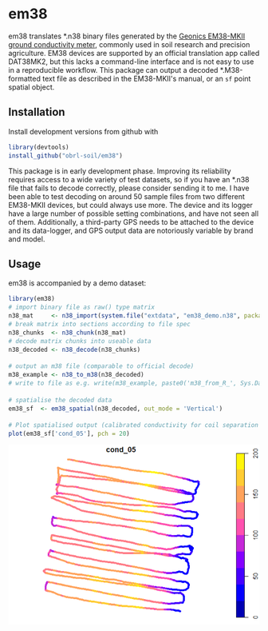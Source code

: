 <!-- README.md is generated from README.Rmd. Please edit that file -->
em38
====

em38 translates \*.n38 binary files generated by the [Geonics EM38-MKII ground conductivity meter](http://geonics.com/html/em38.html), commonly used in soil research and precision agriculture. EM38 devices are supported by an official translation app called DAT38MK2, but this lacks a command-line interface and is not easy to use in a reproducible workflow. This package can output a decoded \*.M38-formatted text file as described in the EM38-MKII's manual, or an `sf` point spatial object.

Installation
------------

Install development versions from github with

``` r
library(devtools)
install_github("obrl-soil/em38")
```

This package is in early development phase. Improving its reliability requires access to a wide variety of test datasets, so if you have an \*.n38 file that fails to decode correctly, please consider sending it to me. I have been able to test decoding on around 50 sample files from two different EM38-MKII devices, but could always use more. The device and its logger have a large number of possible setting combinations, and have not seen all of them. Additionally, a third-party GPS needs to be attached to the device and its data-logger, and GPS output data are notoriously variable by brand and model.

Usage
-----

em38 is accompanied by a demo dataset:

``` r
library(em38)
# import binary file as raw() type matrix
n38_mat     <- n38_import(system.file("extdata", "em38_demo.n38", package = "em38"))
# break matrix into sections according to file spec 
n38_chunks  <- n38_chunk(n38_mat)
# decode matrix chunks into useable data
n38_decoded <- n38_decode(n38_chunks)

# output an m38 file (comparable to official decode)
m38_example <- n38_to_m38(n38_decoded)
# write to file as e.g. write(m38_example, paste0('m38_from_R_', Sys.Date(), '.m38'))

# spatialise the decoded data
em38_sf  <- em38_spatial(n38_decoded, out_mode = 'Vertical')

# Plot spatialised output (calibrated conductivity for coil separation 0.5m)
plot(em38_sf['cond_05'], pch = 20)
```

![](README-example-1.png)
